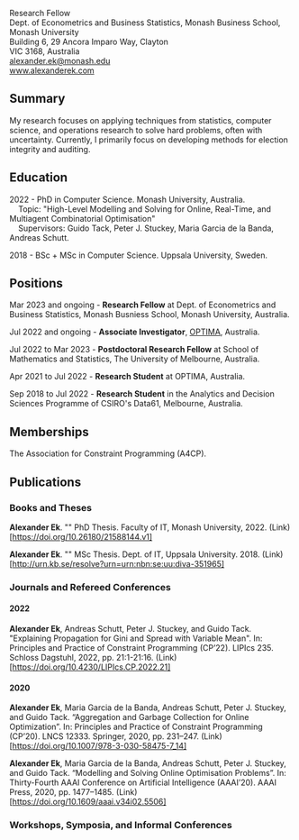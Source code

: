 Research Fellow\
Dept. of Econometrics and Business Statistics, Monash Business School, Monash University\
Building 6, 29 Ancora Imparo Way, Clayton\
VIC 3168, Australia\
alexander.ek@monash.edu\
www.alexanderek.com


## Summary

My research focuses on applying techniques from statistics, computer science, and operations research to solve hard problems, often with uncertainty. Currently, I primarily focus on developing methods for election integrity and auditing.


## Education

2022 - PhD in Computer Science. Monash University, Australia.\
&nbsp;&nbsp;&nbsp;&nbsp;Topic: "High-Level Modelling and Solving for Online, Real-Time, and Multiagent Combinatorial Optimisation"\
&nbsp;&nbsp;&nbsp;&nbsp;Supervisors: Guido Tack, Peter J. Stuckey, Maria Garcia de la Banda, Andreas Schutt.

2018 - BSc + MSc in Computer Science. Uppsala University, Sweden.


## Positions

Mar 2023 and ongoing - **Research Fellow** at Dept. of Econometrics and Business Statistics, Monash Busniess School, Monash University, Australia.

Jul 2022 and ongoing - **Associate Investigator**, [OPTIMA](https://optima.org.au/), Australia.

Jul 2022 to Mar 2023 - **Postdoctoral Research Fellow** at School of Mathematics and Statistics, The University of Melbourne, Australia.

Apr 2021 to Jul 2022 - **Research Student** at OPTIMA, Australia.

Sep 2018 to Jul 2022 - **Research Student** in the Analytics and Decision Sciences Programme of CSIRO's Data61, Melbourne, Australia.


## Memberships

The Association for Constraint Programming (A4CP).


## Publications

### Books and Theses

**Alexander Ek**.
""
PhD Thesis. Faculty of IT, Monash University, 2022.
(Link)[https://doi.org/10.26180/21588144.v1]

**Alexander Ek**.
""
MSc Thesis. Dept. of IT, Uppsala University. 2018.
(Link)[http://urn.kb.se/resolve?urn=urn:nbn:se:uu:diva-351965]

### Journals and Refereed Conferences

#### 2022

**Alexander Ek**, Andreas Schutt, Peter J. Stuckey, and Guido Tack.
"Explaining Propagation for Gini and Spread with Variable Mean".
In: Principles and Practice of Constraint Programming (CP’22). LIPIcs 235. Schloss Dagstuhl, 2022, pp. 21:1-21:16.
(Link)[https://doi.org/10.4230/LIPIcs.CP.2022.21]

#### 2020

**Alexander Ek**, Maria Garcia de la Banda, Andreas Schutt, Peter J. Stuckey, and Guido Tack.
“Aggregation and Garbage Collection for Online Optimization”.
In: Principles and Practice of Constraint Programming (CP’20). LNCS 12333. Springer, 2020, pp. 231–247.
(Link)[https://doi.org/10.1007/978-3-030-58475-7_14]

**Alexander Ek**, Maria Garcia de la Banda, Andreas Schutt, Peter J. Stuckey, and Guido Tack.
“Modelling and Solving Online Optimisation Problems”.
In: Thirty-Fourth AAAI Conference on Artificial Intelligence (AAAI’20). AAAI Press, 2020, pp. 1477–1485.
(Link)[https://doi.org/10.1609/aaai.v34i02.5506]

### Workshops, Symposia, and Informal Conferences

